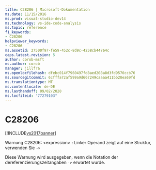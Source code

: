```yaml
---
title: C28206 | Microsoft-Dokumentation
ms.date: 11/15/2016
ms.prod: visual-studio-dev14
ms.technology: vs-ide-code-analysis
ms.topic: reference
f1_keywords:
- C28206
helpviewer_keywords:
- C28206
ms.assetid: 27500f97-fe59-452c-8d9c-4258cb44764c
caps.latest.revision: 5
author: corob-msft
ms.author: corob
manager: jillfra
ms.openlocfilehash: dfebc014f7960497fd8aed208a8d3fd9570ccb76
ms.sourcegitcommit: 6cfffa72af599a9d667249caaaa411bb28ea69fd
ms.translationtype: MT
ms.contentlocale: de-DE
ms.lasthandoff: 09/02/2020
ms.locfileid: "77279103"
---
```

# <a name="c28206"></a>C28206
[!INCLUDE[vs2017banner](../includes/vs2017banner.md)]

Warnung C28206: \<expression> : Linker Operand zeigt auf eine Struktur, verwenden Sie `->`  
  
 Diese Warnung wird ausgegeben, wenn die Notation der dereferenzierungszeitangaben `->` erwartet wurde.
